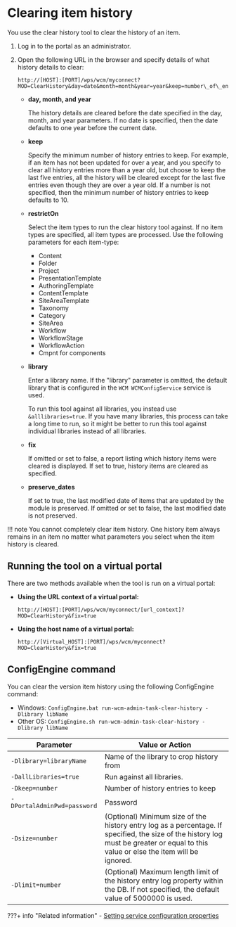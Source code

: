# Clearing item history

You use the clear history tool to clear the history of an item.

1.  Log in to the portal as an administrator.

2.  Open the following URL in the browser and specify details of what history details to clear:

    ```
    http://[HOST]:[PORT]/wps/wcm/myconnect?MOD=ClearHistory&day=date&month=month&year=year&keep=number\_of\_entries&restrictOn=item\_type&library=library\_name&fix=true&preserve_dates=true
    ```

    -   **day, month, and year**

        The history details are cleared before the date specified in the day, month, and year parameters. If no date is specified, then the date defaults to one year before the current date.

    -   **keep**

        Specify the minimum number of history entries to keep. For example, if an item has not been updated for over a year, and you specify to clear all history entries more than a year old, but choose to keep the last five entries, all the history will be cleared except for the last five entries even though they are over a year old. If a number is not specified, then the minimum number of history entries to keep defaults to 10.

    -   **restrictOn**

        Select the item types to run the clear history tool against. If no item types are specified, all item types are processed. Use the following parameters for each item-type:

        -   Content
        -   Folder
        -   Project
        -   PresentationTemplate
        -   AuthoringTemplate
        -   ContentTemplate
        -   SiteAreaTemplate
        -   Taxonomy
        -   Category
        -   SiteArea
        -   Workflow
        -   WorkflowStage
        -   WorkflowAction
        -   Cmpnt for components
        
    -   **library**

        Enter a library name. If the "library" parameter is omitted, the default library that is configured in the `WCM WCMConfigService` service is used.

        To run this tool against all libraries, you instead use `&alllibraries=true`. If you have many libraries, this process can take a long time to run, so it might be better to run this tool against individual libraries instead of all libraries.

    -   **fix**

        If omitted or set to false, a report listing which history items were cleared is displayed. If set to true, history items are cleared as specified.

    -   **preserve\_dates**

        If set to true, the last modified date of items that are updated by the module is preserved. If omitted or set to false, the last modified date is not preserved.


!!! note
    You cannot completely clear item history. One history item always remains in an item no matter what parameters you select when the item history is cleared.

## Running the tool on a virtual portal

There are two methods available when the tool is run on a virtual portal:

-   **Using the URL context of a virtual portal:**

    ```
    http://[HOST]:[PORT]/wps/wcm/myconnect/[url_context]?MOD=ClearHistory&fix=true
    ```

-   **Using the host name of a virtual portal:**

    ```
    http://[Virtual_HOST]:[PORT]/wps/wcm/myconnect?MOD=ClearHistory&fix=true
    ```

## ConfigEngine command

You can clear the version item history using the following ConfigEngine command:

- Windows: `ConfigEngine.bat run-wcm-admin-task-clear-history -Dlibrary libName`
- Other OS: `ConfigEngine.sh run-wcm-admin-task-clear-history -Dlibrary libName`

| Parameter | Value or Action |
| ----------| --------------- |
| <nobr>`-Dlibrary=libraryName`</nobr> |Name of the library to crop history from|
| <nobr>`-DallLibraries=true`</nobr> |Run against all libraries.|
| <nobr>`-Dkeep=number`</nobr> |Number of history entries to keep|
| <nobr>`-DPortalAdminPwd=password`</nobr> |Password|
| <nobr>`-Dsize=number`</nobr> |(Optional) Minimum size of the history entry log as a percentage. If specified, the size of the history log must be greater or equal to this value or else the item will be ignored.|
| <nobr>`-Dlimit=number`</nobr> |(Optional) Maximum length limit of the history entry log property within the DB. If not specified, the default value of 5000000 is used.|


???+ info "Related information"
    - [Setting service configuration properties](../../../deployment/manage/config_portal_behavior/service_config_properties/index.md)

